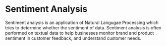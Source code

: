 # Sentiment Analysis 

Sentiment analysis is an application of Natural Langugae Processing which tries to determine whether the sentiment of data. Sentiment analysis is often performed on textual data to help businesses monitor brand and product sentiment in customer feedback, and understand customer needs.

